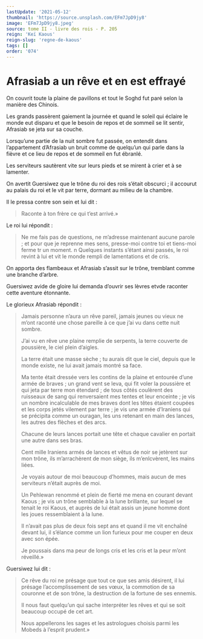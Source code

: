```yaml
---
lastUpdate: '2021-05-12'
thumbnail: 'https://source.unsplash.com/EFm7JpD9jy8'
image: 'EFm7JpD9jy8.jpeg'
source: tome II - livre des rois - P. 205
reign: 'Keï Kaous'
reign-slug: 'regne-de-kaous'
tags: []
order: '074'
---
```


# Afrasiab a un rêve et en est effrayé

On couvrit toute la plaine de pavillons et tout le Soghd fut paré selon la manière des Chinois.

Les grands passèrent gaiement la journée et quand le soleil qui éclaire le monde eut disparu et que le besoin de repos et de sommeil se lit sentir, Afrasiab se jeta sur sa couche.

Lorsqu’une partie de la nuit sombre fut passée, on entendit dans l’appartement d’Afrasiab un bruit comme de quelqu’un qui parle dans la fièvre et ce lieu de repos et de sommeil en fut ébranlé.

Les serviteurs sautèrent vite sur leurs pieds et se mirent à crier et à se lamenter.

On avertit Guersiwez que le trône du roi des rois s’était obscurci ; il accourut au palais du roi et le vit par terre, dormant au milieu de la chambre.

Il le pressa contre son sein et lui dit :

> Raconte à ton frère ce qui t’est arrivé.»

Le roi lui répondit :

> Ne me fais pas de questions, ne m’adresse maintenant aucune parole ; et pour que je reprenne mes sens, presse-moi contre toi et tiens-moi ferme tr un moment. n Quelques instants s’étant ainsi passés, le roi revint à lui et vit le monde rempli de lamentations et de cris.

On apporta des flambeaux et Afrasiab s’assit sur le trône, tremblant comme une branche d’arbre.

Guersiwez avide de gloire lui demanda d’ouvrir ses lèvres etvde raconter cette aventure étonnante.

Le glorieux Afrasiab répondit :

> Jamais personne n’aura un rêve pareil, jamais jeunes ou vieux ne m’ont raconté une chose pareille à ce que j’ai vu dans cette nuit sombre.
>
> J’ai vu en rêve une plaine remplie de serpents, la terre couverte de poussière, le ciel plein d’aigles.
>
> La terre était une masse sèche ; tu aurais dit que le ciel, depuis que le monde existe, ne lui avait jamais montré sa face.
>
> Ma tente était dressée vers les contins de la plaine et entourée d’une armée de braves ; un grand vent se leva, qui fit voler la poussière et qui jeta par terre mon étendard ; de tous côtés coulèrent des ruisseaux de sang qui renversaient mes tentes et leur enceinte ; je vis un nombre incalculable de mes braves dont les têtes étaient coupées et les corps jetés vilement par terre ; je vis une armée d’Iraniens qui se précipita comme un ouragan, les uns retenant en main des lances, les autres des flèches et des arcs.
>
> Chacune de leurs lances portait une tête et chaque cavalier en portait une autre dans ses bras.
>
> Cent mille Iraniens armés de lances et vêtus de noir se jetèrent sur mon trône, ils m’arrachèrent de mon siège, ils m’enlcvèrent, les mains liées.
>
> Je voyais autour de moi beaucoup d’hommes, mais aucun de mes serviteurs n’était auprès de moi.
>
> Un Pehlewan renommé et plein de fierté me mena en courant devant Kaous ; je vis un trône semblable à la lune brillante, sur lequel se tenait le roi Kaous, et auprès de lui était assis un jeune homme dont les joues ressemblaient à la lune.
>
> Il n’avait pas plus de deux fois sept ans et quand il me vit enchaîné devant lui, il s’élance comme un lion furieux pour me couper en deux avec son épée.
>
> Je poussais dans ma peur de longs cris et les cris et la peur m’ont réveillé.»

Guersiwez lui dit :

> Ce rêve du roi ne présage que tout ce que ses amis désirent, il lui présage l’accomplissement de ses vœux, la commotion de sa couronne et de son trône, la destruction de la fortune de ses ennemis.
>
> Il nous faut quelqu’un qui sache interpréter les rêves et qui se soit beaucoup occupé de cet art.
>
> Nous appellerons les sages et les astrologues choisis parmi les Mobeds à l’esprit prudent.»
